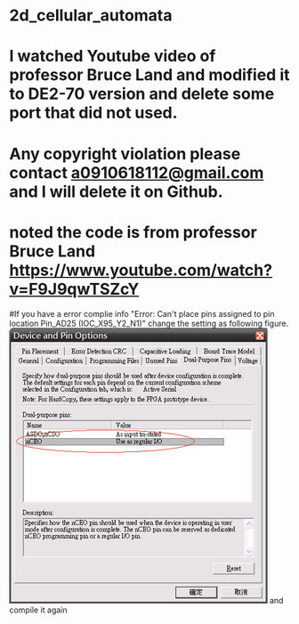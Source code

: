 # 2d_cellular_automata

# I watched Youtube video of professor Bruce Land and modified it to DE2-70 version and delete some port that did not used.
# Any copyright violation please contact a0910618112@gmail.com and I will delete it on Github.
# noted the code is from professor Bruce Land https://www.youtube.com/watch?v=F9J9qwTSZcY

#If you have a error complie info "Error: Can't place pins assigned to pin location Pin_AD25 (IOC_X95_Y2_N1)"
change the setting as following figure.
![image](https://github.com/Waxpple/2d_cellular_automata/blob/master/de2-70_err03_9cf62d99-446c-41ad-be82-09982549bab2.gif)
and compile it again
